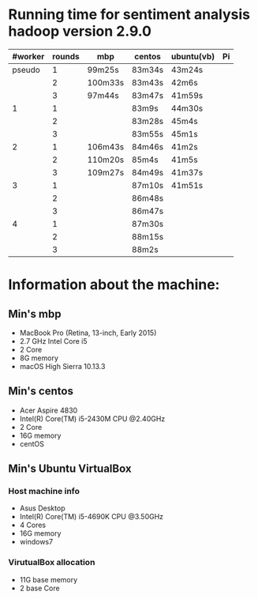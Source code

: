 # Running time for sentiment analysis hadoop version 2.9.0

| #worker | rounds | mbp     | centos | ubuntu(vb) | Pi |
|---------|--------|---------|--------|------------|----|
| pseudo  | 1      | 99m25s  | 83m34s | 43m24s     |    |
|         | 2      | 100m33s | 83m43s | 42m6s      |    |
|         | 3      | 97m44s  | 83m47s | 41m59s     |    |
| 1       | 1      |         | 83m9s  | 44m30s     |    |
|         | 2      |         | 83m28s | 45m4s      |    |
|         | 3      |         | 83m55s | 45m1s      |    |
| 2       | 1      | 106m43s | 84m46s | 41m2s      |    |
|         | 2      | 110m20s | 85m4s  | 41m5s      |    |
|         | 3      | 109m27s | 84m49s | 41m37s     |    |
| 3       | 1      |         | 87m10s | 41m51s     |    |
|         | 2      |         | 86m48s |            |    |
|         | 3      |         | 86m47s |            |    |
| 4       | 1      |         | 87m30s |            |    |
|         | 2      |         | 88m15s |            |    |
|         | 3      |         | 88m2s  |            |    |


# Information about the machine:


## Min's mbp

* MacBook Pro (Retina, 13-inch, Early 2015) 
* 2.7 GHz Intel Core i5
* 2 Core
* 8G memory
* macOS High Sierra 10.13.3

## Min's centos

* Acer Aspire 4830
* Intel(R) Core(TM) i5-2430M CPU @2.40GHz
* 2 Core
* 16G memory
* centOS 

## Min's Ubuntu VirtualBox

### Host machine info

* Asus Desktop
* Intel(R) Core(TM) i5-4690K CPU @3.50GHz
* 4 Cores
* 16G memory
* windows7

### VirutualBox allocation

* 11G base memory
* 2 base Core




